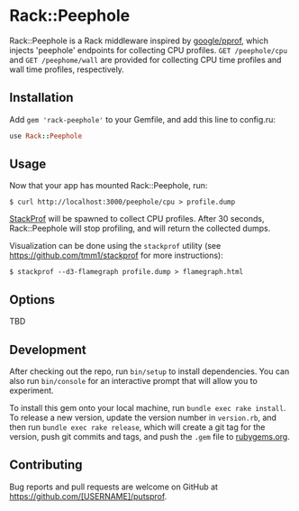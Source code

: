 # Rack::Peephole

Rack::Peephole is a Rack middleware inspired by [google/pprof](https://github.com/google/pprof), which injects 'peephole' endpoints for collecting CPU profiles.
`GET /peephole/cpu` and `GET /peephome/wall` are provided for collecting CPU time profiles and wall time profiles, respectively.


## Installation

Add `gem 'rack-peephole'` to your Gemfile, and add this line to config.ru:

```ruby
use Rack::Peephole
```


## Usage

Now that your app has mounted Rack::Peephole, run:

```
$ curl http://localhost:3000/peephole/cpu > profile.dump
```

[StackProf](https://github.com/tmm1/stackprof) will be spawned to collect CPU profiles.
After 30 seconds, Rack::Peephole will stop profiling, and will return the collected dumps.

Visualization can be done using the `stackprof` utility  (see https://github.com/tmm1/stackprof for more instructions):

```
$ stackprof --d3-flamegraph profile.dump > flamegraph.html
```


## Options
TBD


## Development

After checking out the repo, run `bin/setup` to install dependencies. You can also run `bin/console` for an interactive prompt that will allow you to experiment.

To install this gem onto your local machine, run `bundle exec rake install`. To release a new version, update the version number in `version.rb`, and then run `bundle exec rake release`, which will create a git tag for the version, push git commits and tags, and push the `.gem` file to [rubygems.org](https://rubygems.org).

## Contributing

Bug reports and pull requests are welcome on GitHub at https://github.com/[USERNAME]/putsprof.
